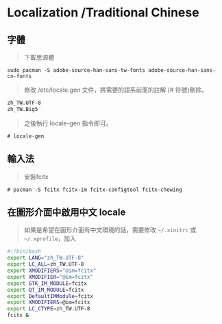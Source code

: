 # Localization /Traditional Chinese

## 字體

>下載思源體

```console
sudo pacman -S adobe-source-han-sans-tw-fonts adobe-source-han-sans-cn-fonts
```

>修改 /etc/locale.gen 文件，將需要的語系前面的註解 (# 符號)刪除。

```bash
zh_TW.UTF-8
zh_TW.Big5
```

>之後執行 locale-gen 指令即可。 

```console
# locale-gen
```

## 輸入法

>安裝fcitx

```console
# pacman -S fcitx fcitx-im fcitx-configtool fcitx-chewing
```

## 在圖形介面中啟用中文 locale

>如果是希望在圖形介面有中文環境的話，需要修改 `~/.xinitrc` 或 `~/.xprofile`，加入

```bash
#!/bin/bash
export LANG="zh_TW.UTF-8"
export LC_ALL=zh_TW.UTF-8
export XMODIFIERS="@im=fcitx"
export XMODIFIER="@im=fcitx"
export GTK_IM_MODULE=fcitx
export QT_IM_MODULE=fcitx
export DefaultIMModule=fcitx
export XMODIFIERS=@im=fcitx
export LC_CTYPE=zh_TW.UTF-8
fcitx &
```
